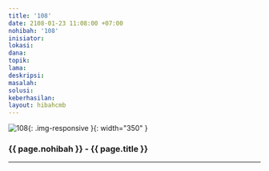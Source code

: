 ```yaml
---
title: '108'
date: 2108-01-23 11:08:00 +07:00
nohibah: '108'
inisiator: 
lokasi: 
dana: 
topik: 
lama: 
deskripsi: 
masalah: 
solusi: 
keberhasilan: 
layout: hibahcmb
---
```


![108](/static/img/hibahcmb/108.png){: .img-responsive }{: width="350" }

### {{ page.nohibah }} - {{ page.title }}

---
